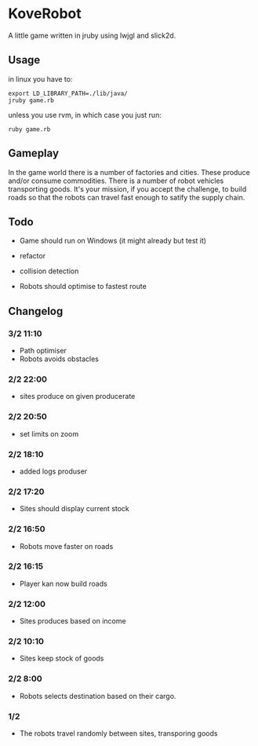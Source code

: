 # KoveRobot

A little game written in jruby using lwjgl and slick2d.

## Usage

in linux you have to:

    export LD_LIBRARY_PATH=./lib/java/
    jruby game.rb

unless you use rvm, in which case you just run:

    ruby game.rb

## Gameplay

In the game world there is a number of factories and cities. These
produce and/or consume commodities. There is a number of robot vehicles
transporting goods. It's your mission, if you accept the challenge, to
build roads so that the robots can travel fast enough to satify the
supply chain.

## Todo

* Game should run on Windows (it might already but test it)
* refactor
* collision detection

* Robots should optimise to fastest route

## Changelog

### 3/2 11:10
* Path optimiser
* Robots avoids obstacles

### 2/2 22:00
* sites produce on given producerate

### 2/2 20:50
* set limits on zoom

### 2/2 18:10
* added logs produser

### 2/2 17:20
* Sites should display current stock

### 2/2 16:50
* Robots move faster on roads

### 2/2 16:15
* Player kan now build roads

### 2/2 12:00
* Sites produces based on income

### 2/2 10:10
* Sites keep stock of goods

### 2/2 8:00
* Robots selects destination based on their cargo.

### 1/2
* The robots travel randomly between sites, transporing goods
